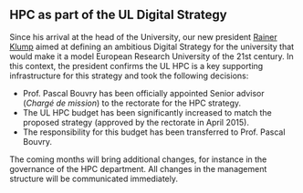 ## HPC as part of the UL Digital Strategy

Since his arrival at the head of the University, our new president [Rainer Klump](http://www.wort.lu/en/luxembourg/interview-with-rainer-klump-moving-the-university-of-luxembourg-forward-55192b3a0c88b46a8ce5675d) aimed at defining an ambitious Digital Strategy for the university that would make it a model European Research University of the 21st century.
In this context, the president confirms the UL HPC is a key supporting infrastructure for this strategy and took the following decisions:

* Prof. Pascal Bouvry has been officially appointed Senior advisor (_Chargé de mission_) to the rectorate for the HPC strategy.
* The UL HPC budget has been significantly increased to match the proposed strategy (approved by the rectorate in April 2015).
* The responsibility for this budget has been transferred to Prof. Pascal Bouvry.

The coming months will bring additional changes, for instance in the governance of the HPC department. All changes in the management structure will be communicated immediately.
